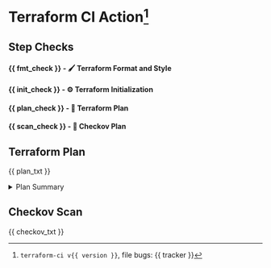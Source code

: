 # Terraform CI Action[^1]

## Step Checks

#### {{ fmt_check }} - 🖌 Terraform Format and Style

#### {{ init_check }} - ⚙️ Terraform Initialization

#### {{ plan_check }} - 📖 Terraform Plan

#### {{ scan_check }} - 🤖 Checkov Plan

## Terraform Plan

{{ plan_txt }}

<details><summary>Plan Summary</summary>

```
{{ summary_txt }}
```

</details>

## Checkov Scan

{{ checkov_txt }}

[^1]: `terraform-ci v{{ version }}`, file bugs: {{ tracker }}
